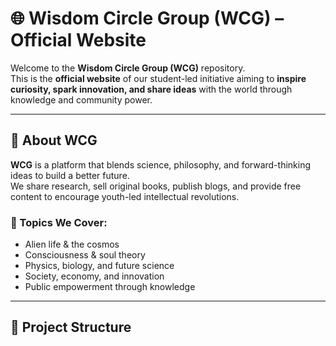 # 🌐 Wisdom Circle Group (WCG) – Official Website

Welcome to the **Wisdom Circle Group (WCG)** repository.  
This is the **official website** of our student-led initiative aiming to **inspire curiosity, spark innovation, and share ideas** with the world through knowledge and community power.

---

## 🧠 About WCG

**WCG** is a platform that blends science, philosophy, and forward-thinking ideas to build a better future.  
We share research, sell original books, publish blogs, and provide free content to encourage youth-led intellectual revolutions.

### 🔭 Topics We Cover:
- Alien life & the cosmos
- Consciousness & soul theory
- Physics, biology, and future science
- Society, economy, and innovation
- Public empowerment through knowledge

---

## 📁 Project Structure

